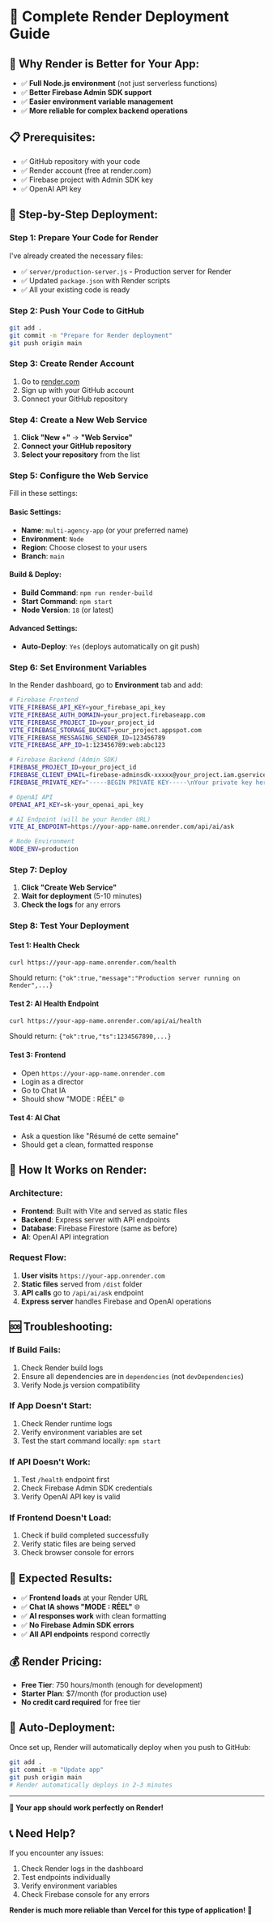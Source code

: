 # 🚀 Complete Render Deployment Guide

## 🎯 **Why Render is Better for Your App:**
- ✅ **Full Node.js environment** (not just serverless functions)
- ✅ **Better Firebase Admin SDK support**
- ✅ **Easier environment variable management**
- ✅ **More reliable for complex backend operations**

## 📋 **Prerequisites:**
- ✅ GitHub repository with your code
- ✅ Render account (free at render.com)
- ✅ Firebase project with Admin SDK key
- ✅ OpenAI API key

## 🚀 **Step-by-Step Deployment:**

### **Step 1: Prepare Your Code for Render**

I've already created the necessary files:
- ✅ `server/production-server.js` - Production server for Render
- ✅ Updated `package.json` with Render scripts
- ✅ All your existing code is ready

### **Step 2: Push Your Code to GitHub**

```bash
git add .
git commit -m "Prepare for Render deployment"
git push origin main
```

### **Step 3: Create Render Account**

1. Go to [render.com](https://render.com)
2. Sign up with your GitHub account
3. Connect your GitHub repository

### **Step 4: Create a New Web Service**

1. **Click "New +"** → **"Web Service"**
2. **Connect your GitHub repository**
3. **Select your repository** from the list

### **Step 5: Configure the Web Service**

Fill in these settings:

#### **Basic Settings:**
- **Name**: `multi-agency-app` (or your preferred name)
- **Environment**: `Node`
- **Region**: Choose closest to your users
- **Branch**: `main`

#### **Build & Deploy:**
- **Build Command**: `npm run render-build`
- **Start Command**: `npm start`
- **Node Version**: `18` (or latest)

#### **Advanced Settings:**
- **Auto-Deploy**: `Yes` (deploys automatically on git push)

### **Step 6: Set Environment Variables**

In the Render dashboard, go to **Environment** tab and add:

```bash
# Firebase Frontend
VITE_FIREBASE_API_KEY=your_firebase_api_key
VITE_FIREBASE_AUTH_DOMAIN=your_project.firebaseapp.com
VITE_FIREBASE_PROJECT_ID=your_project_id
VITE_FIREBASE_STORAGE_BUCKET=your_project.appspot.com
VITE_FIREBASE_MESSAGING_SENDER_ID=123456789
VITE_FIREBASE_APP_ID=1:123456789:web:abc123

# Firebase Backend (Admin SDK)
FIREBASE_PROJECT_ID=your_project_id
FIREBASE_CLIENT_EMAIL=firebase-adminsdk-xxxxx@your_project.iam.gserviceaccount.com
FIREBASE_PRIVATE_KEY="-----BEGIN PRIVATE KEY-----\nYour private key here\n-----END PRIVATE KEY-----\n"

# OpenAI API
OPENAI_API_KEY=sk-your_openai_api_key

# AI Endpoint (will be your Render URL)
VITE_AI_ENDPOINT=https://your-app-name.onrender.com/api/ai/ask

# Node Environment
NODE_ENV=production
```

### **Step 7: Deploy**

1. **Click "Create Web Service"**
2. **Wait for deployment** (5-10 minutes)
3. **Check the logs** for any errors

### **Step 8: Test Your Deployment**

#### **Test 1: Health Check**
```bash
curl https://your-app-name.onrender.com/health
```
Should return: `{"ok":true,"message":"Production server running on Render",...}`

#### **Test 2: AI Health Endpoint**
```bash
curl https://your-app-name.onrender.com/api/ai/health
```
Should return: `{"ok":true,"ts":1234567890,...}`

#### **Test 3: Frontend**
- Open `https://your-app-name.onrender.com`
- Login as a director
- Go to Chat IA
- Should show "MODE : RÉEL" 🌐

#### **Test 4: AI Chat**
- Ask a question like "Résumé de cette semaine"
- Should get a clean, formatted response

## 🔧 **How It Works on Render:**

### **Architecture:**
- **Frontend**: Built with Vite and served as static files
- **Backend**: Express server with API endpoints
- **Database**: Firebase Firestore (same as before)
- **AI**: OpenAI API integration

### **Request Flow:**
1. **User visits** `https://your-app.onrender.com`
2. **Static files** served from `/dist` folder
3. **API calls** go to `/api/ai/ask` endpoint
4. **Express server** handles Firebase and OpenAI operations

## 🆘 **Troubleshooting:**

### **If Build Fails:**
1. Check Render build logs
2. Ensure all dependencies are in `dependencies` (not `devDependencies`)
3. Verify Node.js version compatibility

### **If App Doesn't Start:**
1. Check Render runtime logs
2. Verify environment variables are set
3. Test the start command locally: `npm start`

### **If API Doesn't Work:**
1. Test `/health` endpoint first
2. Check Firebase Admin SDK credentials
3. Verify OpenAI API key is valid

### **If Frontend Doesn't Load:**
1. Check if build completed successfully
2. Verify static files are being served
3. Check browser console for errors

## 🎯 **Expected Results:**

- ✅ **Frontend loads** at your Render URL
- ✅ **Chat IA shows "MODE : RÉEL"** 🌐
- ✅ **AI responses work** with clean formatting
- ✅ **No Firebase Admin SDK errors**
- ✅ **All API endpoints** respond correctly

## 💰 **Render Pricing:**

- **Free Tier**: 750 hours/month (enough for development)
- **Starter Plan**: $7/month (for production use)
- **No credit card required** for free tier

## 🔄 **Auto-Deployment:**

Once set up, Render will automatically deploy when you push to GitHub:
```bash
git add .
git commit -m "Update app"
git push origin main
# Render automatically deploys in 2-3 minutes
```

---

**🎉 Your app should work perfectly on Render!**

## 📞 **Need Help?**

If you encounter any issues:
1. Check Render logs in the dashboard
2. Test endpoints individually
3. Verify environment variables
4. Check Firebase console for any errors

**Render is much more reliable than Vercel for this type of application!** 🚀
